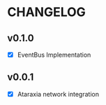 # CHANGELOG

## v0.1.0
 - [x] EventBus Implementation

## v0.0.1
 - [x] Ataraxia network integration
